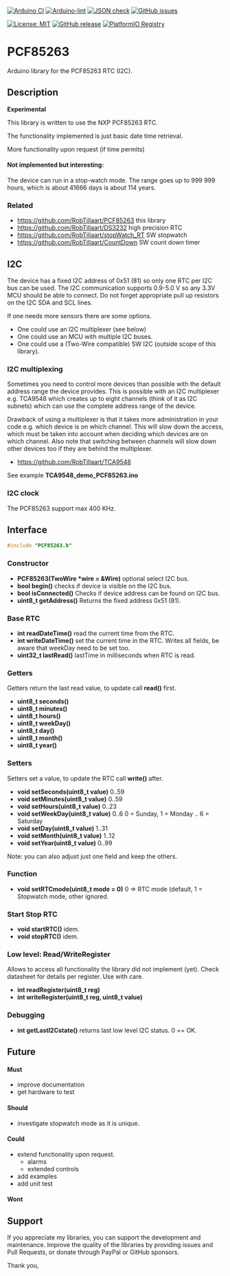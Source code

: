
[![Arduino CI](https://github.com/RobTillaart/PCF85263/workflows/Arduino%20CI/badge.svg)](https://github.com/marketplace/actions/arduino_ci)
[![Arduino-lint](https://github.com/RobTillaart/PCF85263/actions/workflows/arduino-lint.yml/badge.svg)](https://github.com/RobTillaart/PCF85263/actions/workflows/arduino-lint.yml)
[![JSON check](https://github.com/RobTillaart/PCF85263/actions/workflows/jsoncheck.yml/badge.svg)](https://github.com/RobTillaart/PCF85263/actions/workflows/jsoncheck.yml)
[![GitHub issues](https://img.shields.io/github/issues/RobTillaart/PCF85263.svg)](https://github.com/RobTillaart/PCF85263/issues)

[![License: MIT](https://img.shields.io/badge/license-MIT-green.svg)](https://github.com/RobTillaart/PCF85263/blob/master/LICENSE)
[![GitHub release](https://img.shields.io/github/release/RobTillaart/PCF85263.svg?maxAge=3600)](https://github.com/RobTillaart/PCF85263/releases)
[![PlatformIO Registry](https://badges.registry.platformio.org/packages/robtillaart/library/PCF85263.svg)](https://registry.platformio.org/libraries/robtillaart/PCF85263)


# PCF85263

Arduino library for the PCF85263 RTC (I2C).


## Description

**Experimental**

This library is written to use the NXP PCF85263 RTC.

The functionality implemented is just basic date time retrieval.

More functionality upon request (if time permits)

#### Not implemented but interesting:

The device can run in a stop-watch mode. The range goes up to 999 999 hours,
which is about 41666 days is about 114 years.


### Related

- https://github.com/RobTillaart/PCF85263 this library
- https://github.com/RobTillaart/DS3232 high precision RTC
- https://github.com/RobTillaart/stopWatch_RT SW stopwatch
- https://github.com/RobTillaart/CountDown SW count down timer


## I2C

The device has a fixed I2C address of 0x51 (81) so only one RTC per I2C bus can be used.
The I2C communication supports 0.9-5.0 V so any 3.3V MCU should be able to connect.
Do not forget appropriate pull up resistors on the I2C SDA and SCL lines.

If one needs more sensors there are some options.
- One could use an I2C multiplexer (see below)
- One could use an MCU with multiple I2C buses.
- One could use a (Two-Wire compatible) SW I2C (outside scope of this library).


### I2C multiplexing

Sometimes you need to control more devices than possible with the default
address range the device provides.
This is possible with an I2C multiplexer e.g. TCA9548 which creates up 
to eight channels (think of it as I2C subnets) which can use the complete 
address range of the device. 

Drawback of using a multiplexer is that it takes more administration in 
your code e.g. which device is on which channel. 
This will slow down the access, which must be taken into account when
deciding which devices are on which channel.
Also note that switching between channels will slow down other devices 
too if they are behind the multiplexer.

- https://github.com/RobTillaart/TCA9548

See example **TCA9548_demo_PCF85263.ino**


### I2C clock

The PCF85263 support max 400 KHz.


## Interface

```cpp
#include "PCF85263.h"
```

### Constructor

- **PCF85263(TwoWire \*wire = &Wire)** optional select I2C bus.
- **bool begin()** checks if device is visible on the I2C bus.
- **bool isConnected()** Checks if device address can be found on I2C bus.
- **uint8_t getAddress()** Returns the fixed address 0x51 (81).


### Base RTC

- **int readDateTime()** read the current time from the RTC.
- **int writeDateTime()** set the current time in the RTC.
Writes all fields, be aware that weekDay need to be set too.
- **uint32_t lastRead()** lastTime in milliseconds when RTC is read.

### Getters

Getters return the last read value, to update call **read()** first.

- **uint8_t seconds()**
- **uint8_t minutes()**
- **uint8_t hours()**
- **uint8_t weekDay()**
- **uint8_t day()**
- **uint8_t month()**
- **uint8_t year()**

### Setters

Setters set a value, to update the RTC call **write()** after.

- **void setSeconds(uint8_t value)** 0..59
- **void setMinutes(uint8_t value)** 0..59
- **void setHours(uint8_t value)** 0..23
- **void setWeekDay(uint8_t value)** 0..6  0 = Sunday, 1 = Monday .. 6 = Saturday
- **void setDay(uint8_t value)** 1..31
- **void setMonth(uint8_t value)** 1..12
- **void setYear(uint8_t value)** 0..99

Note: you can also adjust just one field and keep the others.


### Function

- **void setRTCmode(uint8_t mode = 0)** 0 => RTC mode (default,
1 = Stopwatch mode, other ignored.


### Start Stop RTC

- **void startRTC()** idem.
- **void stopRTC()** idem.


### Low level: Read/WriteRegister

Allows to access all functionality the library did not implement (yet).
Check datasheet for details per register.
Use with care.

- **int readRegister(uint8_t reg)**
- **int writeRegister(uint8_t reg, uint8_t value)**


### Debugging

- **int getLastI2Cstate()** returns last low level I2C status. 0 == OK.


## Future

#### Must

- improve documentation
- get hardware to test

#### Should

- investigate stopwatch mode as it is unique.

#### Could

- extend functionality upon request.
  - alarms
  - extended controls
- add examples
- add unit test

#### Wont


## Support

If you appreciate my libraries, you can support the development and maintenance.
Improve the quality of the libraries by providing issues and Pull Requests, or
donate through PayPal or GitHub sponsors.

Thank you,


